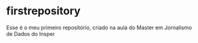 # firstrepository
Esse é o meu primeiro repositório, criado na aula do Master em Jornalismo de Dados do Insper
